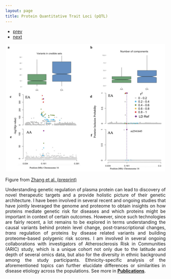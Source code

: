 ```yaml
---
layout: page
title: Protein Quantitative Trait Loci (pQTL)
---
```


<div class="navbar">
  <div class="navbar-inner">
      <ul class="nav">
          <li><a href="scca.html">prev</a></li>
          <li><a href="assoc.html">next</a></li>
      </ul>
  </div>
</div>

<p style="text-align:center;">
 <img src="fineMap.png" width="500" height="400" class = "center"> 
</p>

<p style="text-align:justify;">
 Figure from <a href="https://www.biorxiv.org/content/biorxiv/early/2021/03/16/2021.03.15.435533.full.pdf">Zhang et al. (preprint)</a>
</p>


<p style='text-align: justify;'> 
Understanding genetic regulation of plasma protein can lead to discovery of novel therapeutic targets and a provide holistic picture of their genetic architecture. I have been involved in several recent and ongoing studies that have jointly leveraged the genome and proteome to obtain insights on how proteins mediate genetic risk for diseases and which proteins might be important in context of certain outcomes. However, since such technologies are fairly recent, a lot remains to be explored in terms understanding the causal variants behind protein level change, post-transcriptional changes, <i>trans</i> regulation of proteins by disease related variants and building proteome-based polygenic risk scores. I am involved in several ongoing collaborations with investigators of Atherosclerosis Risk in Communities (ARIC) study, which is a unique cohort not only due to the latitude and depth of several omics data, but also for the diversity in ethnic background among the study participants. Ethnicity-specific analysis of the aforementioned topics can further elucidate differences or similarities in disease etiology across the populations.  See more in <a href="https://diptavo.github.io/pages/pubs.html"><b>Publications</b></a>.
 
</p>

